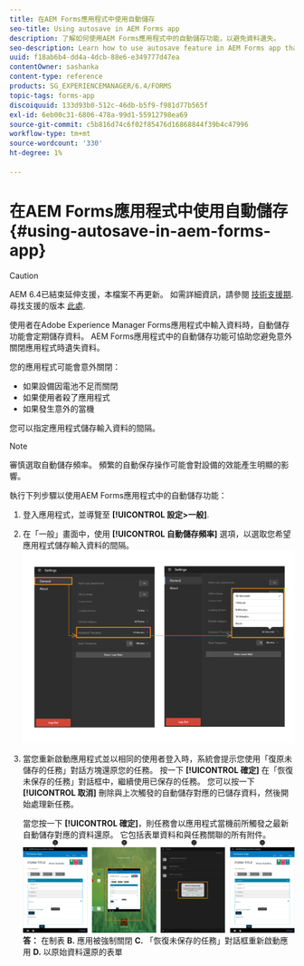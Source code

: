 ```yaml
---
title: 在AEM Forms應用程式中使用自動儲存
seo-title: Using autosave in AEM Forms app
description: 了解如何使用AEM Forms應用程式中的自動儲存功能，以避免資料遺失。
seo-description: Learn how to use autosave feature in AEM Forms app that lets you avoid data loss.
uuid: f18ab6b4-dd4a-4dcb-88e6-e349777d47ea
contentOwner: sashanka
content-type: reference
products: SG_EXPERIENCEMANAGER/6.4/FORMS
topic-tags: forms-app
discoiquuid: 133d93b0-512c-46db-b5f9-f981d77b565f
exl-id: 6eb00c31-6806-478a-99d1-55912798ea69
source-git-commit: c5b816d74c6f02f85476d16868844f39b4c47996
workflow-type: tm+mt
source-wordcount: '330'
ht-degree: 1%

---
```


# 在AEM Forms應用程式中使用自動儲存 {#using-autosave-in-aem-forms-app}

>[!CAUTION]
>
>AEM 6.4已結束延伸支援，本檔案不再更新。 如需詳細資訊，請參閱 [技術支援期](https://helpx.adobe.com//tw/support/programs/eol-matrix.html). 尋找支援的版本 [此處](https://experienceleague.adobe.com/docs/).

使用者在Adobe Experience Manager Forms應用程式中輸入資料時，自動儲存功能會定期儲存資料。 AEM Forms應用程式中的自動儲存功能可協助您避免意外關閉應用程式時遺失資料。

您的應用程式可能會意外關閉：

* 如果設備因電池不足而關閉
* 如果使用者殺了應用程式
* 如果發生意外的當機

您可以指定應用程式儲存輸入資料的間隔。

>[!NOTE]
>
>審慎選取自動儲存頻率。 頻繁的自動保存操作可能會對設備的效能產生明顯的影響。

執行下列步驟以使用AEM Forms應用程式中的自動儲存功能：

1. 登入應用程式，並導覽至 **[!UICONTROL 設定>一般]**.
1. 在「一般」畫面中，使用 **[!UICONTROL 自動儲存頻率]** 選項，以選取您希望應用程式儲存輸入資料的間隔。
   [ ![設定自動儲存頻率](assets/using-autosave-freq-07.png)](assets/using-autosave-freq-07-1.png)

1. 當您重新啟動應用程式並以相同的使用者登入時，系統會提示您使用「復原未儲存的任務」對話方塊還原您的任務。 按一下 **[!UICONTROL 確定]** 在「恢復未保存的任務」對話框中，繼續使用已保存的任務。 您可以按一下 **[!UICONTROL 取消]** 刪除與上次觸發的自動儲存對應的已儲存資料，然後開始處理新任務。

   當您按一下 **[!UICONTROL 確定]**，則任務會以應用程式當機前所觸發之最新自動儲存對應的資料還原。 它包括表單資料和與任務關聯的所有附件。
   [ ![正在恢復任務&#x200B;](assets/autosave-flow.png)](assets/using-autosave-freq-06.png)**答：** 在制表 **B.** 應用被強制關閉 **C.** 「恢復未保存的任務」對話框重新啟動應用 **D.** 以原始資料還原的表單
